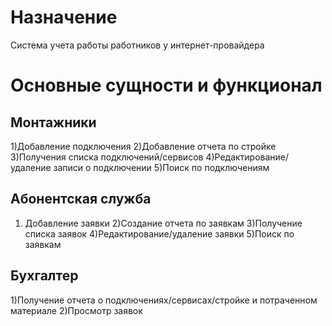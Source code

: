 # Назначение
Система учета работы работников у интернет-провайдера
# Основные сущности и функционал
## Монтажники
1)Добавление подключения
2)Добавление отчета по стройке
3)Получения списка подключений/сервисов
4)Редактирование/удаление записи о подключении
5)Поиск по подключениям

## Абонентская служба
1) Добавление заявки
2)Создание отчета по заявкам
3)Получение списка заявок
4)Редактирование/удаление заявки
5)Поиск по заявкам

## Бухгалтер
1)Получение отчета о подключениях/сервисах/стройке и потраченном материале
2)Просмотр заявок
